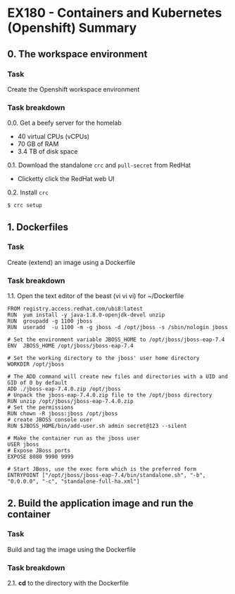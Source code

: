 # EX180 - Containers and Kubernetes (Openshift) Summary

## 0. The workspace environment

### Task 
Create the Openshift workspace environment

### Task breakdown
0.0. Get a beefy server for the homelab
* 40 virtual CPUs (vCPUs)
* 70 GB of RAM
* 3.4 TB of disk space

0.1. Download the standalone `crc` and `pull-secret` from RedHat
- Clicketty click the RedHat web UI

0.2. Install `crc`
```
$ crc setup
```

## 1. Dockerfiles

### Task
Create (extend) an image using a Dockerfile 

### Task breakdown
1.1. Open the text editor of the beast (vi vi vi) for ~/Dockerfile
```
FROM registry.access.redhat.com/ubi8:latest
RUN  yum install -y java-1.8.0-openjdk-devel unzip
RUN  groupadd -g 1100 jboss
RUN  useradd  -u 1100 -m -g jboss -d /opt/jboss -s /sbin/nologin jboss

# Set the environment variable JBOSS_HOME to /opt/jboss/jboss-eap-7.4
ENV  JBOSS_HOME /opt/jboss/jboss-eap-7.4

# Set the working directory to the jboss' user home directory
WORKDIR /opt/jboss

# The ADD command will create new files and directories with a UID and GID of 0 by default
ADD ./jboss-eap-7.4.0.zip /opt/jboss
# Unpack the jboss-eap-7.4.0.zip file to the /opt/jboss directory
RUN unzip /opt/jboss/jboss-eap-7.4.0.zip
# Set the permissions
RUN chown -R jboss:jboss /opt/jboss
# create JBOSS console user
RUN $JBOSS_HOME/bin/add-user.sh admin secret@123 --silent

# Make the container run as the jboss user
USER jboss
# Expose JBoss ports
EXPOSE 8080 9990 9999

# Start JBoss, use the exec form which is the preferred form
ENTRYPOINT ["/opt/jboss/jboss-eap-7.4/bin/standalone.sh", "-b", "0.0.0.0", "-c", "standalone-full-ha.xml"]
```

## 2. Build the application image and run the container

### Task
Build and tag the image using the Dockerfile

### Task breakdown
2.1. **cd** to the directory with the Dockerfile

